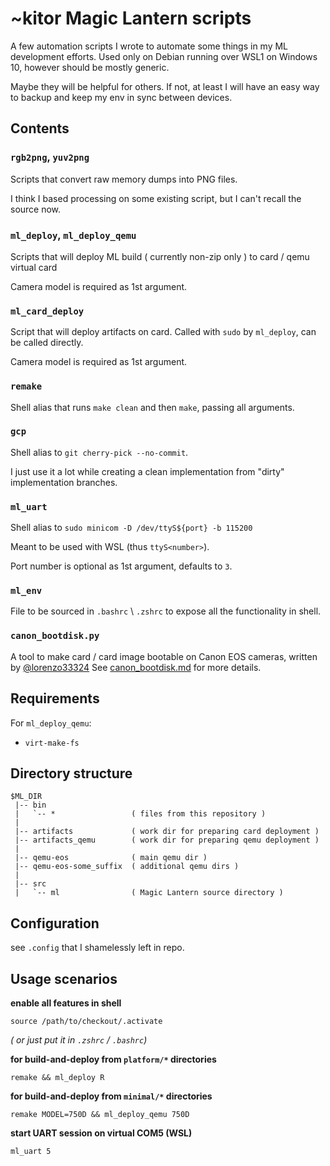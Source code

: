 # ~kitor Magic Lantern scripts
A few automation scripts I wrote to automate some things in my ML development efforts.
Used only on Debian running over WSL1 on Windows 10, however should be mostly generic.

Maybe they will be helpful for others. If not, at least I will have an easy way to backup and keep my env in sync between devices.

## Contents
### `rgb2png`, `yuv2png`
Scripts that convert raw memory dumps into PNG files.

I think I based processing on some existing script, but I can't recall the source now.

### `ml_deploy`, `ml_deploy_qemu`
Scripts that will deploy ML build ( currently non-zip only ) to card / qemu virtual card

Camera model is required as 1st argument.

### `ml_card_deploy`
Script that will deploy artifacts on card. Called with `sudo` by `ml_deploy`, can be called directly.

Camera model is required as 1st argument.

### `remake`
Shell alias that runs `make clean` and then `make`, passing all arguments.

### `gcp`
Shell alias to `git cherry-pick --no-commit`.

I just use it a lot while creating a clean implementation from "dirty" implementation branches.

### `ml_uart`
Shell alias to `sudo minicom -D /dev/ttyS${port} -b 115200`

Meant to be used with WSL (thus `ttyS<number>`).

Port number is optional as 1st argument, defaults to `3`.

### `ml_env`
File to be sourced in `.bashrc` \ `.zshrc` to expose all the functionality in shell.

### `canon_bootdisk.py`
A tool to make card  / card image bootable on Canon EOS cameras, written by [@lorenzo33324](https://github.com/lclevy)
See [canon_bootdisk.md](canon_bootdisk.md) for more details.

## Requirements
For `ml_deploy_qemu`:
* `virt-make-fs`

## Directory structure
```
$ML_DIR
 |-- bin
 |   `-- *                 ( files from this repository )
 |
 |-- artifacts             ( work dir for preparing card deployment )
 |-- artifacts_qemu        ( work dir for preparing qemu deployment )
 |
 |-- qemu-eos              ( main qemu dir )
 |-- qemu-eos-some_suffix  ( additional qemu dirs )
 |
 |-- src
 |   `-- ml                ( Magic Lantern source directory )
```
## Configuration
see `.config` that I shamelessly left in repo.

## Usage scenarios
__enable all features in shell__

`source /path/to/checkout/.activate`

_( or just put it in `.zshrc` / `.bashrc`)_



__for build-and-deploy from `platform/*` directories__

`remake && ml_deploy R`


__for build-and-deploy from `minimal/*` directories__

`remake MODEL=750D && ml_deploy_qemu 750D`


__start UART session on virtual COM5 (WSL)__

`ml_uart 5`
